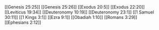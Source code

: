 [[Genesis 25:25]]
[[Genesis 25:26]]
[[Exodus 20:5]]
[[Exodus 22:20]]
[[Leviticus 19:34]]
[[Deuteronomy 10:19]]
[[Deuteronomy 23:1]]
[[1 Samuel 30:11]]
[[1 Kings 3:1]]
[[Ezra 9:1]]
[[Obadiah 1:10]]
[[Romans 3:29]]
[[Ephesians 2:12]]
